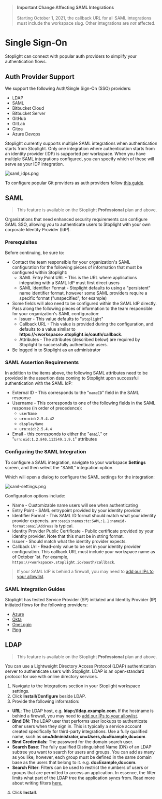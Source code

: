 <!-- theme: warning -->
> #### Important Change Affecting SAML Integrations
>
> Starting October 1, 2021, the callback URL for all SAML integrations must include the workspace slug. Other integrations are *not* affected. 


# Single Sign-On

Stoplight can connect with popular auth providers to simplify your authentication flows. 

## Auth Provider Support

We support the following Auth/Single Sign-On (SSO) providers:

- LDAP
- SAML
- Bitbucket Cloud
- Bitbucket Server
- GitHub
- GitLab
- Gitea
- Azure Devops

Stoplight currently supports multiple SAML integrations when  authentication starts from Stoplight. Only one integration where authentication starts from an identity provider (IDP) is supported per workspace. When you have multiple SAML integrations configured, you can specify which of these will serve as your IDP integration.

<!-- focus: center -->
![saml_idps.png](https://stoplight.io/api/v1/projects/cHJqOjI/images/52MimIggF7g)

To configure popular Git providers as auth providers follow [this guide](configure-git/a.configuring-git.md).

## SAML

> This feature is available on the Stoplight **Professional** plan and above.

Organizations that need enhanced security requirements can configure SAML SSO, allowing you to authenticate users to Stoplight with your own corporate Identity Provider (IdP).

### Prerequisites

Before continuing, be sure to:

- Contact the team responsible for your organization's SAML configuration for the following pieces of information that must be configured within Stoplight:
  - SAML Entry Point URL - This is the URL where applications integrating with a SAML IdP must first direct users
  - SAML Identifier Format - Stoplight defaults to using a "persistent" name identifier format, however some SAML providers require a specific format ("unspecified", for example)
- Some fields will also need to be configured within the SAML IdP directly. Pass along the following pieces of information to the team responsible for your organization's SAML configuration:
  - Issuer - This value defaults to "`stoplight`"
  <!-- markdown-link-check-disable -->
  - Callback URL - This value is provided during the configuration, and defaults to a value similar to **https://\<workspace\>.stoplight.io/oauth/callback**.
  <!-- markdown-link-check-enable -->
  - Attributes - The attributes (described below) are required by Stoplight to successfully authenticate users.
- Be logged in to Stoplight as an administrator

### SAML Assertion Requirements 

In addition to the items above, the following SAML attributes need to be provided in the assertion data coming to Stoplight upon successful authentication with the SAML IdP:

- External ID - This corresponds to the "`nameID`" field in the SAML response
- Username - This corresponds to one of the following fields in the SAML response (in order of precedence):
  - `userName`
  - `urn:oid:2.5.4.42`
  - `displayName`
  - `urn:oid:2.5.4.4`
- Email - this corresponds to either the "`email`" or
  "`urn:oid:1.2.840.113549.1.9.1`" attributes

### Configuring the SAML Integration

To configure a SAML integration, navigate to your workspace
**Settings** screen, and then select the "SAML" integration option.

Which will open a dialog to configure the SAML settings for the integration:

![saml-settings.png](https://stoplight.io/api/v1/projects/cHJqOjI/images/zvb9c5E72C0)

Configuration options include:
- Name - Customizable name users will see when authenticating
- Entry Point - SAML entrypoint provided by your identity provider.
- Identifier Format - This SAML ID format should match what your identity provider expencts. `urn:oasis:names:tc:SAML:1.1:nameid-format:emailAddress` is typical.
- Identity Provider Public Certificate - Public certificate provided by your identity provider. Note that this must be in string format.
- Issuer - Should match what the identity provider expects.
- Callback Url - Read-only value to be set in your identity provider configuration. This callback URL must include your workspace name as of October 1st. For example, `https://<workspace>.stoplight.io/oauth/callback`.

> If your SAML IdP is behind a firewall, you may need to [add our IPs to your
> allowlist](../c.troubleshooting.md#how-do-i-allow-stoplight-to-access-an-internal-git-provider).

### SAML Integration Guides
Stoplight has tested Service Provider (SP) initiated and Identity Provider (IP) initiated flows for the following providers:

- [Azure](saml-walkthroughs/azure-integration-guide.md)
- [Okta](saml-walkthroughs/okta-integration-guide.md)
- [OneLogin](saml-walkthroughs/onelogin-integration-guide.md)
- [Ping](saml-walkthroughs/ping-integration-guide.md)


## LDAP

> This feature is available on the Stoplight **Professional** plan and above.

You can use a Lightweight Directory Access Protocol (LDAP) authentication server to authenticate users with Stoplight. LDAP is an open-standard protocol for use with online directory services.

1. Navigate to the Integrations section in your Stoplight workspace settings. 
2. Click **Install/Configure** beside LDAP. 
3. Provide the following information:
 - **URL**: The LDAP host, e.g. **ldap://ldap.example.com**. If the hostname is behind a firewall, you may need to [add our IPs to your allowlist](../c.troubleshooting.md#how-do-i-allow-stoplight-to-access-an-internal-git-provider).
 - **Bind DN**: The LDAP user that performs user lookups to authenticate other users when they sign in. This is typically a service account created specifically for third-party integrations. Use a fully qualified name, such as **cn=Administrator,cn=Users,dc=Example,dc=com**.
 - **Bind Credentials**: The password for the domain search user.
 - **Search Base**: The fully qualified Distinguished Name (DN) of an LDAP subtree you want to search for users and groups. You can add as many as you like; however, each group must be defined in the same domain base as the users that belong to it. e.g. **dc=Example,dc=com**.
 - **Search Filter**: Filters can be used to restrict the numbers of users or groups that are permitted to access an application.  In essence, the filter limits what part of the LDAP tree the application syncs from.  Read more about writing filters [here.](https://confluence.atlassian.com/kb/how-to-write-ldap-search-filters-792496933.html)
4. Click **Install**.



